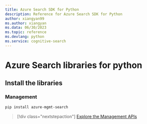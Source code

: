 ```yaml
---
title: Azure Search SDK for Python
description: Reference for Azure Search SDK for Python
author: xiangyan99
ms.author: xiangyan
ms.data: 06/30/2023
ms.topic: reference
ms.devlang: python
ms.service: cognitive-search
---
```

# Azure Search libraries for python

## Install the libraries


### Management

```bash
pip install azure-mgmt-search
```
> [!div class="nextstepaction"]
> [Explore the Management APIs](/python/api/overview/azure/search/management)